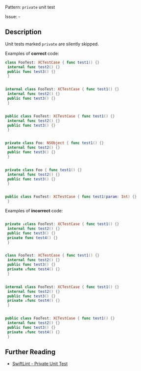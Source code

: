 Pattern: `private` unit test

Issue: -

## Description

Unit tests marked `private` are silently skipped.

Examples of **correct** code:
```swift
class FooTest: XCTestCase { func test1() {}
 internal func test2() {}
 public func test3() {}
 }


internal class FooTest: XCTestCase { func test1() {}
 internal func test2() {}
 public func test3() {}
 }


public class FooTest: XCTestCase { func test1() {}
 internal func test2() {}
 public func test3() {}
 }


private class Foo: NSObject { func test1() {}
 internal func test2() {}
 public func test3() {}
 }


private class Foo { func test1() {}
 internal func test2() {}
 public func test3() {}
 }


public class FooTest: XCTestCase { func test1(param: Int) {}
 }

```
Examples of **incorrect** code:
```swift

private ↓class FooTest: XCTestCase { func test1() {}
 internal func test2() {}
 public func test3() {}
 private func test4() {}
 }


class FooTest: XCTestCase { func test1() {}
 internal func test2() {}
 public func test3() {}
 private ↓func test4() {}
 }


internal class FooTest: XCTestCase { func test1() {}
 internal func test2() {}
 public func test3() {}
 private ↓func test4() {}
 }


public class FooTest: XCTestCase { func test1() {}
 internal func test2() {}
 public func test3() {}
 private ↓func test4() {}
 }

```

## Further Reading

* [SwiftLint - Private Unit Test](https://github.com/realm/SwiftLint/blob/master/Rules.md#private-unit-test)